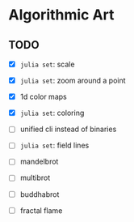 # Algorithmic Art

## TODO

* [x] `julia set`: scale

* [x] `julia set`: zoom around a point

* [x] 1d color maps

* [x] `julia set`: coloring

* [ ] unified cli instead of binaries

* [ ] `julia set`: field lines

* [ ] mandelbrot

* [ ] multibrot

* [ ] buddhabrot

* [ ] fractal flame

